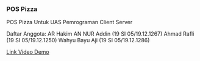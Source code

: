 ### POS Pizza
POS Pizza Untuk UAS Pemrograman Client Server

Daftar Anggota:
AR Hakim AN NUR Addin (19 SI 05/19.12.1267)
Ahmad Rafli (19 SI 05/19.12.1250)
Wahyu Bayu Aji (19 SI 05/19.12.1286)

[Link Video Demo](https://www.youtube.com)
